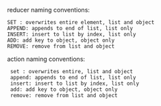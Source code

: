 reducer naming conventions:
 
    SET : overwrites entire element, list and object
    APPEND: appends to end of list, list only
    INSERT: insert to list by index, list only
    ADD: add key to object, object only
    REMOVE: remove from list and object
     
action naming conventions:
    
     set : overwrites entire, list and object
     append: appends to end of list, list only
     insert: insert to list by index, list only
     add: add key to object, object only
     remove: remove from list and object